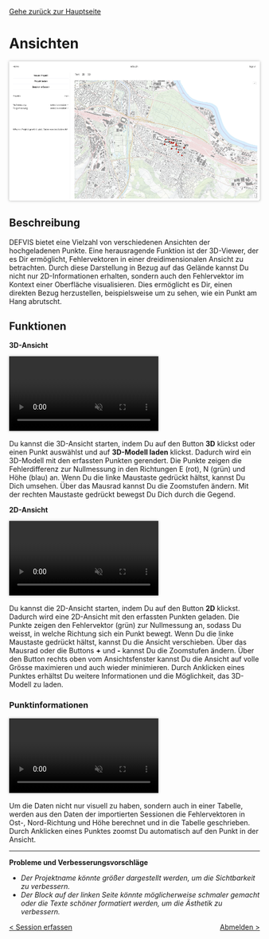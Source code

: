 [Gehe zurück zur Hauptseite](index.html)

# Ansichten

<img src="screenshots/current_project.png" alt="geladenes_Projekt" style="max-width: 100%; box-shadow: 0 0 5px rgba(0, 0, 0, 0.3);">

## Beschreibung

DEFVIS bietet eine Vielzahl von verschiedenen Ansichten der hochgeladenen Punkte. Eine herausragende Funktion ist der 3D-Viewer, der es Dir ermöglicht, Fehlervektoren in einer dreidimensionalen Ansicht zu betrachten. Durch diese Darstellung in Bezug auf das Gelände kannst Du nicht nur 2D-Informationen erhalten, sondern auch den Fehlervektor im Kontext einer Oberfläche visualisieren. Dies ermöglicht es Dir, einen direkten Bezug herzustellen, beispielsweise um zu sehen, wie ein Punkt am Hang abrutscht.

## Funktionen

**3D-Ansicht**

<video controls autoplay muted loop style="max-width: 100%; box-shadow: 0 0 5px rgba(0, 0, 0, 0.3);">
<source src="./videos/3D.mp4" type="video/mp4">
Your browser does not support the video tag.
</video>

<p></p>

Du kannst die 3D-Ansicht starten, indem Du auf den Button **3D** klickst oder einen Punkt auswählst und auf **3D-Modell laden** klickst. Dadurch wird ein 3D-Modell mit den erfassten Punkten gerendert. Die Punkte zeigen die Fehlerdifferenz zur Nullmessung in den Richtungen E (rot), N (grün) und Höhe (blau) an. Wenn Du die linke Maustaste gedrückt hältst, kannst Du Dich umsehen. Über das Mausrad kannst Du die Zoomstufen ändern. Mit der rechten Maustaste gedrückt bewegst Du Dich durch die Gegend.

**2D-Ansicht**

<video controls autoplay muted loop style="max-width: 100%; box-shadow: 0 0 5px rgba(0, 0, 0, 0.3);">
<source src="./videos/2D.mp4" type="video/mp4">
Your browser does not support the video tag.
</video>

<p></p>

Du kannst die 2D-Ansicht starten, indem Du auf den Button **2D** klickst. Dadurch wird eine 2D-Ansicht mit den erfassten Punkten geladen. Die Punkte zeigen den Fehlervektor (grün) zur Nullmessung an, sodass Du weisst, in welche Richtung sich ein Punkt bewegt. Wenn Du die linke Maustaste gedrückt hältst, kannst Du die Ansicht verschieben. Über das Mausrad oder die Buttons **+** und **-** kannst Du die Zoomstufen ändern. Über den Button rechts oben vom Ansichtsfenster kannst Du die Ansicht auf volle Grösse maximieren und auch wieder minimieren. Durch Anklicken eines Punktes erhältst Du weitere Informationen und die Möglichkeit, das 3D-Modell zu laden.

### Punktinformationen

<video controls autoplay muted loop style="max-width: 100%; box-shadow: 0 0 5px rgba(0, 0, 0, 0.3);">
<source src="./videos/punktinfo.mp4" type="video/mp4">
Your browser does not support the video tag.
</video>

<p></p>

Um die Daten nicht nur visuell zu haben, sondern auch in einer Tabelle, werden aus den Daten der importierten Sessionen die Fehlervektoren in Ost-, Nord-Richtung und Höhe berechnet und in die Tabelle geschrieben. Durch Anklicken eines Punktes zoomst Du automatisch auf den Punkt in der Ansicht.

---

**Probleme und Verbesserungsvorschläge**

- _Der Projektname könnte größer dargestellt werden, um die Sichtbarkeit zu verbessern._
- _Der Block auf der linken Seite könnte möglicherweise schmaler gemacht oder die Texte schöner formatiert werden, um die Ästhetik zu verbessern._

<div style="text-align: left; float: left;"><a href="capture_session.html">< Session erfassen</a></div>
<div style="text-align: right; float: right;"><a href="logout.html">Abmelden ></a></div>
